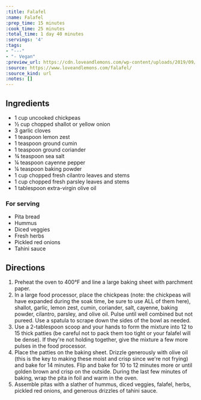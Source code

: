 ```yaml
---
:title: Falafel
:name: Falafel
:prep_time: 15 minutes
:cook_time: 25 minutes
:total_time: 1 day 40 minutes
:servings: '4'
:tags:
- "---"
- "- Vegan"
:preview_url: https://cdn.loveandlemons.com/wp-content/uploads/2019/09/falafel-150x150.jpg
:source: https://www.loveandlemons.com/falafel/
:source_kind: url
:notes: []
---
```


## Ingredients
- 1 cup uncooked chickpeas
- ½ cup chopped shallot or yellow onion
- 3  garlic cloves
- 1 teaspoon lemon zest
- 1 teaspoon ground cumin
- 1 teaspoon ground coriander
- ¾ teaspoon sea salt
- ¼ teaspoon cayenne pepper
- ¼ teaspoon baking powder
- 1 cup chopped fresh cilantro leaves and stems
- 1 cup chopped fresh parsley leaves and stems
- 1 tablespoon extra-virgin olive oil

### For serving
- Pita bread
- Hummus
- Diced veggies
- Fresh herbs
- Pickled red onions
- Tahini sauce


## Directions
1. Preheat the oven to 400°F and line a large baking sheet with parchment paper.
2. In a large food processor, place the chickpeas (note: the chickpeas will have expanded during the soak time, be sure to use ALL of them here), shallot, garlic, lemon zest, cumin, coriander, salt, cayenne, baking powder, cilantro, parsley, and olive oil. Pulse until well combined but not pureed. Use a spatula to scrape down the sides of the bowl as needed.
3. Use a 2-tablespoon scoop and your hands to form the mixture into 12 to 15 thick patties (be careful not to pack them too tight or your falafel will be dense). If they're not holding together, give the mixture a few more pulses in the food processor.
4. Place the patties on the baking sheet. Drizzle generously with olive oil (this is the key to making these moist and crisp since we're not frying) and bake for 14 minutes. Flip and bake for 10 to 12 minutes more or until golden brown and crisp on the outside. During the last few minutes of baking, wrap the pita in foil and warm in the oven.
5. Assemble pitas with a slather of hummus, diced veggies, falafel, herbs, pickled red onions, and generous drizzles of tahini sauce.
